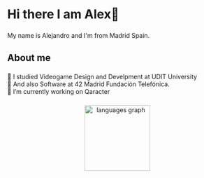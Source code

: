 <h1 align="left"> Hi there I am Alex👋</h1>

###

<p align="left">My name is Alejandro and I'm from Madrid Spain.</p>


###

<h2 align="left">About me</h2>

###

<p align="left">🌱 I studied Videogame Design and Develpment at UDIT University<br>📖 And also Software at 42 Madrid Fundación Telefónica.<br>🔭 I’m currently working on Qaracter</p>



<!--
**AlexHernOnt/AlexHernOnt** is a ✨ _special_ ✨ repository because its `README.md` (this file) appears on your GitHub profile.

Here are some ideas to get you started:


- 🌱 I’m currently learning ...
- 👯 I’m looking to collaborate on ...
- 🤔 I’m looking for help with ...
- 💬 Ask me about ...
- 📫 How to reach me: ...
- 😄 Pronouns: ...
- ⚡ Fun fact: ...
-->

###

<div align="center">
  <img src="https://github-readme-stats.vercel.app/api/top-langs?username=AlexHernOnt&locale=en&hide_title=false&layout=compact&card_width=320&langs_count=5&theme=dracula&hide_border=false&order=2" height="150" alt="languages graph"  />
</div>
